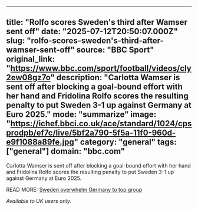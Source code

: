 ---
   title: "Rolfo scores Sweden's third after Wamser sent off"
   date: "2025-07-12T20:50:07.000Z"
   slug: "rolfo-scores-sweden's-third-after-wamser-sent-off"
   source: "BBC Sport"
   original_link: "https://www.bbc.com/sport/football/videos/cly2ew08gz7o"
   description: "Carlotta Wamser is sent off after blocking a goal-bound effort with her hand and Fridolina Rolfo scores the resulting penalty to put Sweden 3-1 up against Germany at Euro 2025."
   mode: "summarize"
   image: "https://ichef.bbci.co.uk/ace/standard/1024/cpsprodpb/ef7c/live/5bf2a790-5f5a-11f0-960d-e9f1088a89fe.jpg"
   category: "general"
   tags: ["general"]
   domain: "bbc.com"
  ---
  <div id="readability-page-1" class="page"><div><p>Carlotta Wamser is sent off after blocking a goal-bound effort with her hand and Fridolina Rolfo scores the resulting penalty to put Sweden 3-1 up against Germany at Euro 2025.</p><p>READ MORE: <a href="https://www.bbc.com/sport/football/live/cwyrxxrlz2xt">Sweden overwhelm Germany to top group</a></p><p><i>Available to UK users only.</i></p></div></div>